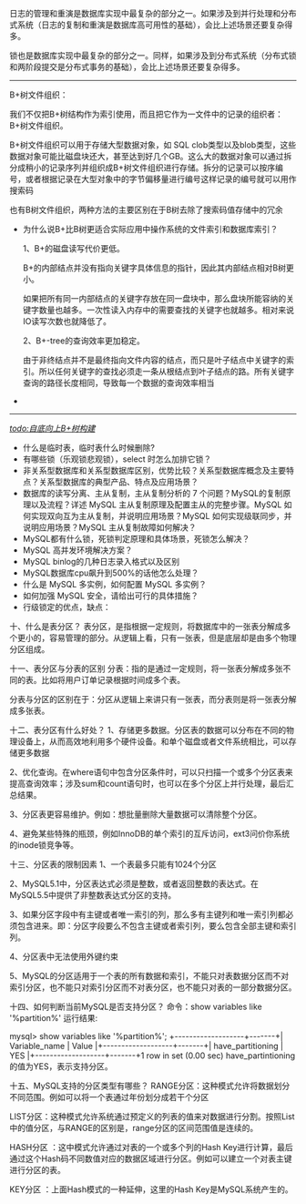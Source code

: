 日志的管理和重演是数据库实现中最复杂的部分之一。如果涉及到并行处理和分布式系统（日志的复制和重演是数据库高可用性的基础），会比上述场景还要复杂得多。

锁也是数据库实现中最复杂的部分之一。同样，如果涉及到分布式系统（分布式锁和两阶段提交是分布式事务的基础），会比上述场景还要复杂得多。

---

B+树文件组织：

我们不仅把B+树结构作为索引使用，而且把它作为一文件中的记录的组织者：B+树文件组织。

B+树文件组织可以用于存储大型数据对象，如 SQL clob类型以及blob类型，这些数据对象可能比磁盘块还大，甚至达到好几个GB。这么大的数据对象可以通过拆分成稍小的记录序列并组织成B+树文件组织进行存储。拆分的记录可以按序编号，或者根据记录在大型对象中的字节偏移量进行编号这样记录的编号就可以用作搜索码

也有B树文件组织，两种方法的主要区别在于B树去除了搜索码值存储中的冗余



- 为什么说B+比B树更适合实际应用中操作系统的文件索引和数据库索引？

  1、B+的磁盘读写代价更低。

  B+的内部结点并没有指向关键字具体信息的指针，因此其内部结点相对B树更小。

  如果把所有同一内部结点的关键字存放在同一盘块中，那么盘块所能容纳的关键字数量也越多。一次性读入内存中的需要查找的关键字也就越多。相对来说IO读写次数也就降低了。

  2、B+-tree的查询效率更加稳定。

  由于非终结点并不是最终指向文件内容的结点，而只是叶子结点中关键字的索引。所以任何关键字的查找必须走一条从根结点到叶子结点的路。所有关键字查询的路径长度相同，导致每一个数据的查询效率相当

- 

---



<u>*todo:自底向上B+树构建*</u>

- 什么是临时表，临时表什么时候删除?
- 有哪些锁（乐观锁悲观锁），select 时怎么加排它锁？
- 非关系型数据库和关系型数据库区别，优势比较？关系型数据库概念及主要特点？关系型数据库的典型产品、特点及应用场景？
- 数据库的读写分离、主从复制，主从复制分析的 7 个问题？MySQL的复制原理以及流程？详述 MySQL 主从复制原理及配置主从的完整步骤。MySQL 如何实现双向互为主从复制，并说明应用场景？MySQL 如何实现级联同步，并说明应用场景？MySQL 主从复制故障如何解决？
- MySQL都有什么锁，死锁判定原理和具体场景，死锁怎么解决？
- MySQL 高并发环境解决方案？
- MySQL binlog的几种日志录入格式以及区别
- MySQL数据库cpu飙升到500%的话他怎么处理？
- 什么是 MySQL 多实例，如何配置 MySQL 多实例？
- 如何加强 MySQL 安全，请给出可行的具体措施？
- 行级锁定的优点，缺点：







十、什么是表分区？
表分区，是指根据一定规则，将数据库中的一张表分解成多个更小的，容易管理的部分。从逻辑上看，只有一张表，但是底层却是由多个物理分区组成。

十一、表分区与分表的区别
分表：指的是通过一定规则，将一张表分解成多张不同的表。比如将用户订单记录根据时间成多个表。

分表与分区的区别在于：分区从逻辑上来讲只有一张表，而分表则是将一张表分解成多张表。

十二、表分区有什么好处？
1、存储更多数据。分区表的数据可以分布在不同的物理设备上，从而高效地利用多个硬件设备。和单个磁盘或者文件系统相比，可以存储更多数据

2、优化查询。在where语句中包含分区条件时，可以只扫描一个或多个分区表来提高查询效率；涉及sum和count语句时，也可以在多个分区上并行处理，最后汇总结果。

3、分区表更容易维护。例如：想批量删除大量数据可以清除整个分区。

4、避免某些特殊的瓶颈，例如InnoDB的单个索引的互斥访问，ext3问价你系统的inode锁竞争等。

十三、分区表的限制因素
1、一个表最多只能有1024个分区

2、MySQL5.1中，分区表达式必须是整数，或者返回整数的表达式。在MySQL5.5中提供了非整数表达式分区的支持。

3、如果分区字段中有主键或者唯一索引的列，那么多有主键列和唯一索引列都必须包含进来。即：分区字段要么不包含主键或者索引列，要么包含全部主键和索引列。

4、分区表中无法使用外键约束

5、MySQL的分区适用于一个表的所有数据和索引，不能只对表数据分区而不对索引分区，也不能只对索引分区而不对表分区，也不能只对表的一部分数据分区。

十四、如何判断当前MySQL是否支持分区？
命令：show variables like '%partition%' 运行结果:

mysql> show variables like '%partition%';
+-------------------+-------+| Variable_name | Value |+-------------------+-------+| have_partitioning | YES |+-------------------+-------+1 row in set (0.00 sec)
have_partintioning 的值为YES，表示支持分区。

十五、MySQL支持的分区类型有哪些？
RANGE分区：这种模式允许将数据划分不同范围。例如可以将一个表通过年份划分成若干个分区

LIST分区：这种模式允许系统通过预定义的列表的值来对数据进行分割。按照List中的值分区，与RANGE的区别是，range分区的区间范围值是连续的。

HASH分区 ：这中模式允许通过对表的一个或多个列的Hash Key进行计算，最后通过这个Hash码不同数值对应的数据区域进行分区。例如可以建立一个对表主键进行分区的表。

KEY分区 ：上面Hash模式的一种延伸，这里的Hash Key是MySQL系统产生的。